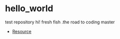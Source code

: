 # hello_world
test repository
hi! fresh fish .the road to coding master


- [Resource](docs/resource.md)
